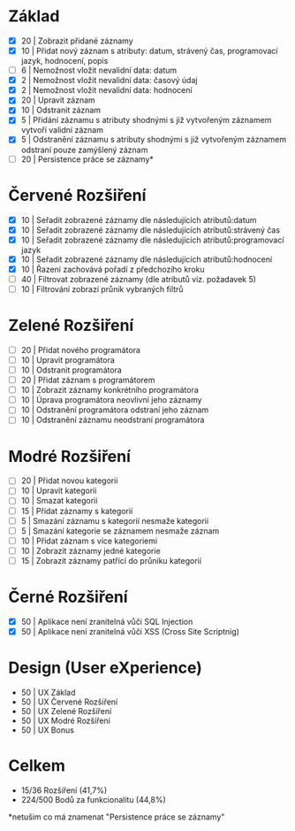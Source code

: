 
# Základ
- [X] 20 | Zobrazit přidané záznamy
- [X] 10 | Přidat nový záznam s atributy: datum, strávený čas, programovací jazyk, hodnocení, popis
- [ ]  6 | Nemožnost vložit nevalidní data: datum 
- [X]  2 | Nemožnost vložit nevalidní data: časový údaj
- [X]  2 | Nemožnost vložit nevalidní data: hodnocení
- [X] 20 | Upravit záznam
- [X] 10 | Odstranit záznam
- [X]  5 | Přidání záznamu s atributy shodnými s již vytvořeným záznamem vytvoří validní záznam
- [X]  5 | Odstranění záznamu s atributy shodnými s již vytvořeným záznamem odstraní pouze zamýšlený záznam
- [ ] 20 | Persistence práce se záznamy*

# Červené Rozšiření
- [X] 10 | Seřadit zobrazené záznamy dle následujících atributů:datum
- [X] 10 | Seřadit zobrazené záznamy dle následujících atributů:strávený čas
- [X] 10 | Seřadit zobrazené záznamy dle následujících atributů:programovací jazyk
- [X] 10 | Seřadit zobrazené záznamy dle následujících atributů:hodnocení
- [X] 10 | Řazení zachovává pořadí z předchozího kroku
- [ ] 40 | Filtrovat zobrazené záznamy (dle atributů viz. požadavek 5)
- [ ] 10 | Filtrování zobrazí průnik vybraných filtrů

# Zelené Rozšiření
- [ ] 20 | Přidat nového programátora
- [ ] 10 | Upravit programátora
- [ ] 10 | Odstranit programátora
- [ ] 20 | Přidat záznam s programátorem
- [ ] 10 | Zobrazit záznamy konkrétního programátora
- [ ] 10 | Úprava programátora neovlivní jeho záznamy
- [ ] 10 | Odstranění programátora odstraní jeho záznam
- [ ] 10 | Odstranění záznamu neodstraní programátora

# Modré Rozšiření
- [ ] 20 | Přidat novou kategorii
- [ ] 10 | Upravit kategorii
- [ ] 10 | Smazat kategorii
- [ ] 15 | Přidat záznamy s kategorií
- [ ]  5 | Smazání záznamu s kategorií nesmaže kategorii
- [ ]  5 | Smazání kategorie se záznamem nesmaže záznam
- [ ] 10 | Přidat záznam s více kategoriemi
- [ ] 10 | Zobrazit záznamy jedné kategorie
- [ ] 15 | Zobrazit záznamy patřící do průniku kategorií

# Černé Rozšiření
- [X] 50 | Aplikace není zranitelná vůči SQL Injection
- [X] 50 | Aplikace není zranitelná vůči XSS (Cross Site Scriptnig)

# Design (User eXperience)
 -  50 | UX Základ
 -  50 | UX Červené Rozšiření
 -  50 | UX Zelené Rozšíření
 -  50 | UX Modré Rozšíření
 -  50 | UX Bonus 

# Celkem
 - 15/36 Rozšíření (41,7%)
 -	224/500 Bodů za funkcionalitu (44,8%)

*netušim co má znamenat "Persistence práce se záznamy"
